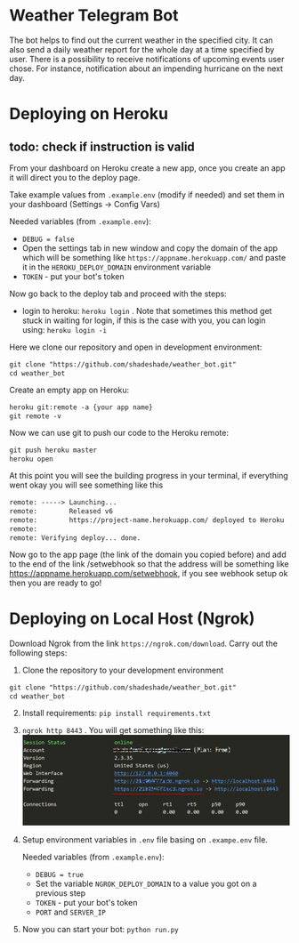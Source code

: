 # Weather Telegram Bot

 The bot helps to find out the current weather in the specified city.
 It can also send a daily weather report for the whole day
 at a time specified by user. 
 There is a possibility to receive notifications of upcoming events 
 user chose.
 For instance, notification about an impending hurricane
 on the next day.

# Deploying on Heroku

## todo: check if instruction is valid
From your dashboard on Heroku create a new app, once you create
 an app it will direct you to the deploy page.
 
Take example values from `.example.env` (modify if needed) 
and set them in your dashboard (Settings -> Config Vars)

Needed variables (from `.example.env`):
- `DEBUG = false`
- Open the settings tab in new window and copy the domain of the app which will be 
 something like `https://appname.herokuapp.com/` and paste it in 
 the `HEROKU_DEPLOY_DOMAIN` environment variable
- `TOKEN` - put your bot's token
 
Now go back to the deploy tab and proceed with the steps:
* login to heroku: `heroku login` . Note that sometimes this method get stuck in waiting for login,
 if this is the case with you, you can login using: `heroku login -i`

Here we clone our repository and open
in development environment:
```
git clone "https://github.com/shadeshade/weather_bot.git"
cd weather_bot
```
Create an empty app on Heroku:
```
heroku git:remote -a {your app name}
git remote -v
```

Now we can use git to push our code to the Heroku remote:
```
git push heroku master
heroku open
```

At this point you will see the building progress in your terminal, 
if everything went okay you will see something like this
```
remote: -----> Launching...
remote:        Released v6
remote:        https://project-name.herokuapp.com/ deployed to Heroku
remote:
remote: Verifying deploy... done.
```
Now go to the app page (the link of the domain you copied before) and add 
to the end of the link /setwebhook so that the address will be something 
like https://appname.herokuapp.com/setwebhook, if you see webhook setup 
ok then you are ready to go!

# Deploying on Local Host (Ngrok)
 
Download Ngrok from the link `https://ngrok.com/download`.
Carry out the following steps:

1. Clone the repository to your development environment
```
git clone "https://github.com/shadeshade/weather_bot.git"
cd weather_bot
```

2. Install requirements: `pip install requirements.txt`

3. `ngrok http 8443` . You will get something like this:
![Image](app/static/NgrokCapture.PNG)

4. Setup environment variables in `.env` file basing on `.exampe.env` file.

    Needed variables (from `.example.env`):
    - `DEBUG = true`
    - Set the variable `NGROK_DEPLOY_DOMAIN` to a value you 
    got on a previous step
    - `TOKEN` - put your bot's token
    - `PORT` and `SERVER_IP`

5. Now you can start your bot: `python run.py` 
